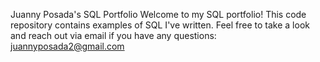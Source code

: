 Juanny Posada's SQL Portfolio
Welcome to my SQL portfolio! This code repository contains examples of SQL I've written. Feel free to take a look and reach out via email if you have any questions: juannyposada2@gmail.com
